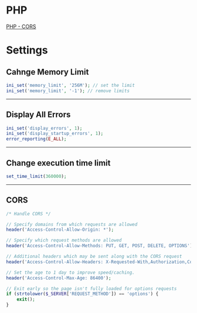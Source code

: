 # PHP
[PHP - CORS](https://github.com/rdarius/snippets/tree/master/php/cors)


# Settings

## Cahnge Memory Limit
```php
ini_set('memory_limit', '256M'); // set the limit
ini_set('memory_limit', '-1'); // remove limits
```
---
## Display All Errors
```php
ini_set('display_errors', 1);
ini_set('display_startup_errors', 1);
error_reporting(E_ALL);
```
---
## Change execution time limit
```php
set_time_limit(360000);
```
---
## CORS
```php
/* Handle CORS */

// Specify domains from which requests are allowed
header('Access-Control-Allow-Origin: *');

// Specify which request methods are allowed
header('Access-Control-Allow-Methods: PUT, GET, POST, DELETE, OPTIONS');

// Additional headers which may be sent along with the CORS request
header('Access-Control-Allow-Headers: X-Requested-With,Authorization,Content-Type');

// Set the age to 1 day to improve speed/caching.
header('Access-Control-Max-Age: 86400');

// Exit early so the page isn't fully loaded for options requests
if (strtolower($_SERVER['REQUEST_METHOD']) == 'options') {
    exit();
}
```
